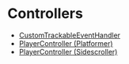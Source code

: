 # Controllers

- [CustomTrackableEventHandler](/Controllers/CustomTrackableEventHandler.md)
- [PlayerController (Platformer)](/Controllers/PlayerController-Platformer.md)
- [PlayerController (Sidescroller)](/Controllers/PlayerController-Sidescroller.md)
